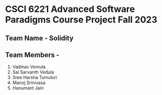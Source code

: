 # CSCI 6221 Advanced Software Paradigms Course Project Fall 2023

## Team Name - Solidity
## Team Members - 
1. Vaibhav Vemula
2. Sai Sarvanth Vedula
3. Sree Harsha Tumuluri
4. Manoj Srinivasa
5. Hanumant Jain
